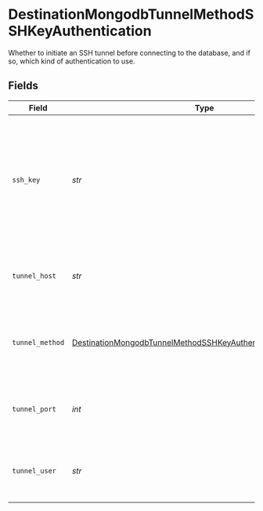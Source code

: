 # DestinationMongodbTunnelMethodSSHKeyAuthentication

Whether to initiate an SSH tunnel before connecting to the database, and if so, which kind of authentication to use.


## Fields

| Field                                                                                                                                                   | Type                                                                                                                                                    | Required                                                                                                                                                | Description                                                                                                                                             | Example                                                                                                                                                 |
| ------------------------------------------------------------------------------------------------------------------------------------------------------- | ------------------------------------------------------------------------------------------------------------------------------------------------------- | ------------------------------------------------------------------------------------------------------------------------------------------------------- | ------------------------------------------------------------------------------------------------------------------------------------------------------- | ------------------------------------------------------------------------------------------------------------------------------------------------------- |
| `ssh_key`                                                                                                                                               | *str*                                                                                                                                                   | :heavy_check_mark:                                                                                                                                      | OS-level user account ssh key credentials in RSA PEM format ( created with ssh-keygen -t rsa -m PEM -f myuser_rsa )                                     |                                                                                                                                                         |
| `tunnel_host`                                                                                                                                           | *str*                                                                                                                                                   | :heavy_check_mark:                                                                                                                                      | Hostname of the jump server host that allows inbound ssh tunnel.                                                                                        |                                                                                                                                                         |
| `tunnel_method`                                                                                                                                         | [DestinationMongodbTunnelMethodSSHKeyAuthenticationTunnelMethod](../../models/shared/destinationmongodbtunnelmethodsshkeyauthenticationtunnelmethod.md) | :heavy_check_mark:                                                                                                                                      | Connect through a jump server tunnel host using username and ssh key                                                                                    |                                                                                                                                                         |
| `tunnel_port`                                                                                                                                           | *int*                                                                                                                                                   | :heavy_check_mark:                                                                                                                                      | Port on the proxy/jump server that accepts inbound ssh connections.                                                                                     | 22                                                                                                                                                      |
| `tunnel_user`                                                                                                                                           | *str*                                                                                                                                                   | :heavy_check_mark:                                                                                                                                      | OS-level username for logging into the jump server host.                                                                                                |                                                                                                                                                         |
